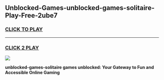 
## Unblocked-Games-unblocked-games-solitaire-Play-Free-2ube7
<h3>
<a href="https://premium76.site?title=unblocked-games-solitaire&ref=10A">CLICK TO PLAY</a></h3>
<hr>

<h3>
<a href="https://premium76.site?title=unblocked-games-solitaire&ref=10A">CLICK 2 PLAY</a>
  
</h3>

<a href="https://premium76.site?title=unblocked-games-solitaire&ref=10A"><img src="https://clearcache.store/games.png"></a>


**unblocked-games-solitaire games unblocked: Your Gateway to Fun and Accessible Online Gaming**
